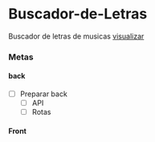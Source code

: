 # Buscador-de-Letras
Buscador de letras de musicas
[visualizar](https://ednotsheeran.github.io/Buscador-de-Letras/.)

### Metas

#### back
- [ ] Preparar back
  - [ ] API
  - [ ] Rotas
  
 #### Front
 
 
